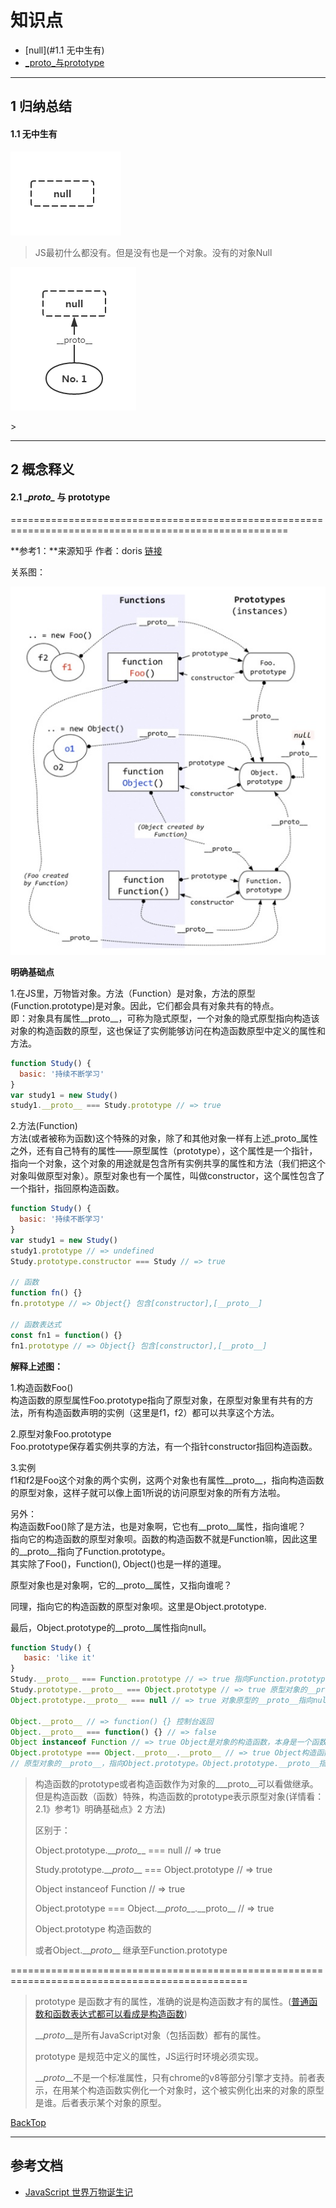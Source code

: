 # 知识点

* [null](#1.1 无中生有)
* [_proto_与prototype](#21-proto-与-prototype)

---

## 1 归纳总结

#### 1.1 无中生有

![](/assets/part1-object-bord001.png)

> JS最初什么都没有。但是没有也是一个对象。没有的对象Null

![](/assets/part1-object-bord01.png)

&gt;

---

## 2 概念释义

#### 2.1 \__proto\__ 与 prototype

======================================================================================================

**参考1：**来源知乎 作者：doris  [链接](https://www.zhihu.com/question/34183746/answer/58068402)

关系图：

![](/assets/part1-object-bord-03.png)

**明确基础点**

1.在JS里，万物皆对象。方法（Function）是对象，方法的原型\(Function.prototype\)是对象。因此，它们都会具有对象共有的特点。  
即：对象具有属性\_\_proto\_\_，可称为隐式原型，一个对象的隐式原型指向构造该对象的构造函数的原型，这也保证了实例能够访问在构造函数原型中定义的属性和方法。

```js
function Study() {
  basic: '持续不断学习'
}
var study1 = new Study()
study1.__proto__ === Study.prototype // => true
```

2.方法\(Function\)  
方法\(或者被称为函数\)这个特殊的对象，除了和其他对象一样有上述\_proto\_属性之外，还有自己特有的属性——原型属性（prototype），这个属性是一个指针，指向一个对象，这个对象的用途就是包含所有实例共享的属性和方法（我们把这个对象叫做原型对象）。原型对象也有一个属性，叫做constructor，这个属性包含了一个指针，指回原构造函数。

```js
function Study() {
  basic: '持续不断学习'
}
var study1 = new Study()
study1.prototype // => undefined
Study.prototype.constructor === Study // => true

// 函数
function fn() {}
fn.prototype // => Object{} 包含[constructor],[__proto__]

// 函数表达式
const fn1 = function() {}
fn1.prototype // => Object{} 包含[constructor],[__proto__]
```

**解释上述图：**

1.构造函数Foo\(\)  
构造函数的原型属性Foo.prototype指向了原型对象，在原型对象里有共有的方法，所有构造函数声明的实例（这里是f1，f2）都可以共享这个方法。

2.原型对象Foo.prototype  
Foo.prototype保存着实例共享的方法，有一个指针constructor指回构造函数。

3.实例  
f1和f2是Foo这个对象的两个实例，这两个对象也有属性\_\_proto\_\_，指向构造函数的原型对象，这样子就可以像上面1所说的访问原型对象的所有方法啦。

另外：  
构造函数Foo\(\)除了是方法，也是对象啊，它也有\_\_proto\_\_属性，指向谁呢？  
指向它的构造函数的原型对象呗。函数的构造函数不就是Function嘛，因此这里的\_\_proto\_\_指向了Function.prototype。  
其实除了Foo\(\)，Function\(\), Object\(\)也是一样的道理。

原型对象也是对象啊，它的\_\_proto\_\_属性，又指向谁呢？

同理，指向它的构造函数的原型对象呗。这里是Object.prototype.

最后，Object.prototype的\_\_proto\_\_属性指向null。

```js
function Study() {
   basic: 'like it'
}
Study.__proto__ === Function.prototype // => true 指向Function.prototype
Study.prototype.__proto__ === Object.prototype // => true 原型对象的__proto__指向Object.prototype
Object.prototype.__proto__ === null // => true 对象原型的__proto__指向null

Object.__proto__ // => function() {} 控制台返回
Object.__proto__ === function() {} // => false
Object instanceof Function // => true Object是对象的构造函数，本身是一个函数
Object.prototype === Object.__proto__.__proto__ // => true Object构造函数，Object.__proto__是一个原型对象，
// 原型对象的__proto__，指向Object.prototype。Object.prototype.__proto__指向null
```

> 构造函数的prototype或者构造函数作为对象的\_\__proto\_\_可以看做继承。但是构造函数（函数）特殊，构造函数的prototype表示原型对象\(详情看：2.1》参考1》明确基础点》2 方法\)
>
> 区别于：
>
> Object.prototype.\_\__proto\__\_ === null  // =&gt; true
>
> Study.prototype.\_\__proto_\_\_ === Object.prototype // =&gt; true
>
> Object instanceof Function // =&gt; true
>
> Object.prototype === Object.\_\__proto\__\_.\_\_proto\_\_ // =&gt; true
>
> Object.prototype 构造函数的
>
> 或者Object.\_\__proto_\_\_ 继承至Function.prototype

===============================================================================================

> prototype 是函数才有的属性，准确的说是构造函数才有的属性。\([普通函数和函数表达式都可以看成是构造函数](/docs/part1/object/basicfn-vs-construtor.md)\)
>
> \_\__proto_\_\_是所有JavaScript对象（包括函数）都有的属性。
>
> prototype 是规范中定义的属性，JS运行时环境必须实现。
>
> \_\__proto_\_\_不是一个标准属性，只有chrome的v8等部分引擎才支持。前者表示，在用某个构造函数实例化一个对象时，这个被实例化出来的对象的原型是谁。后者表示某个对象的原型。

[BackTop](#知识点)

---

## 参考文档

* [JavaScript 世界万物诞生记](https://zhuanlan.zhihu.com/p/22989691)    



